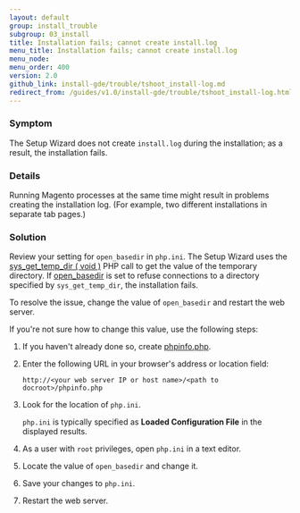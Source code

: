 ```yaml
---
layout: default 
group: install_trouble
subgroup: 03_install
title: Installation fails; cannot create install.log
menu_title: Installation fails; cannot create install.log
menu_node: 
menu_order: 400
version: 2.0
github_link: install-gde/trouble/tshoot_install-log.md
redirect_from: /guides/v1.0/install-gde/trouble/tshoot_install-log.html
---
```


### Symptom

The Setup Wizard does not create `install.log` during the installation; as a result, the installation fails.

### Details

Running Magento processes at the same time might result in problems creating the installation log. (For example, two different installations in separate tab pages.)

### Solution

Review your setting for `open_basedir` in `php.ini`. The Setup Wizard uses the <a href="http://php.net/manual/en/function.sys-get-temp-dir.php" target="_blank">sys_get_temp_dir ( void )</a> PHP call to get the value of the temporary directory. If <a href="http://php.net/manual/en/ini.core.php#ini.open-basedir" target="_blank">open_basedir</a> is set to refuse connections to a directory specified by `sys_get_temp_dir`, the installation fails.

To resolve the issue, change the value of `open_basedir` and restart the web server.

If you're not sure how to change this value, use the following steps:

1.	If you haven't already done so, create <a href="{{page.baseurl}}install-gde/prereq/optional.html#install-optional-phpinfo">phpinfo.php</a>.
2.	Enter the following URL in your browser's address or location field:

	<code>http://&lt;your web server IP or host name>/&lt;path to docroot>/phpinfo.php</code>

3.	Look for the location of `php.ini`.

	`php.ini` is typically specified as **Loaded Configuration File** in the displayed results.

4.	As a user with <code>root</code> privileges, open `php.ini` in a text editor.
5.	Locate the value of `open_basedir` and change it.
6.	Save your changes to `php.ini`.
7.	Restart the web server.

